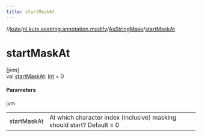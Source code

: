 ```yaml
---
title: startMaskAt
---
```

//[kute](../../../index.html)/[nl.kute.asstring.annotation.modify](../index.html)/[AsStringMask](index.html)/[startMaskAt](start-mask-at.html)



# startMaskAt



[jvm]\
val [startMaskAt](start-mask-at.html): [Int](https://kotlinlang.org/api/latest/jvm/stdlib/kotlin/-int/index.html) = 0



#### Parameters


jvm

| | |
|---|---|
| startMaskAt | At which character index (inclusive) masking should start? Default = 0 |





